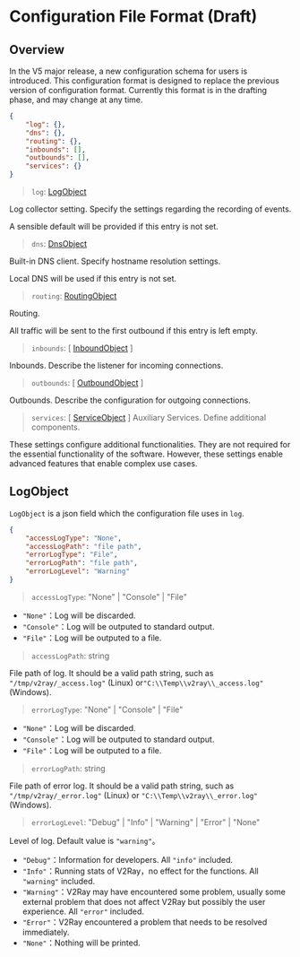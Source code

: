# Configuration File Format (Draft)

## Overview

In the V5 major release, a new configuration schema for users is introduced. This configuration format is designed to replace the previous version of configuration format. Currently this format is in the drafting phase, and may change at any time.

```json
{
    "log": {},
    "dns": {},
    "routing": {},
    "inbounds": [],
    "outbounds": [],
    "services": {}
}
```

> `log`: [LogObject](#logobject)

Log collector setting. Specify the settings regarding the recording of events.

A sensible default will be provided if this entry is not set.

> `dns`: [DnsObject](dns.md)

Built-in DNS client. Specify hostname resolution settings.

Local DNS will be used if this entry is not set.

> `routing`: [RoutingObject](routing.md)

Routing. 

All traffic will be sent to the first outbound if this entry is left empty.

> `inbounds`: \[ [InboundObject](inbounds.md) \]

Inbounds. Describe the listener for incoming connections. 

> `outbounds`: \[ [OutboundObject](outbounds.md) \]

Outbounds. Describe the configuration for outgoing connections.

> `services`: \[ [ServiceObject](service.md) \]
Auxiliary Services. Define additional components.

These settings configure additional functionalities. 
They are not required for the essential functionality of the software. However, these settings enable advanced features that enable complex use cases.

## LogObject

`LogObject` is a json field which the configuration file uses in `log`.

```json
{
    "accessLogType": "None",
    "accessLogPath": "file path",
    "errorLogType": "File",
    "errorLogPath": "file path",
    "errorLogLevel": "Warning"
}
```

> `accessLogType`: "None" | "Console" | "File"

* `"None"`：Log will be discarded.
* `"Console"`：Log will be outputed to standard output.
* `"File"`：Log will be outputed to a file.

> `accessLogPath`: string

File path of log. It should be a valid path string, such as `"/tmp/v2ray/_access.log"` (Linux) or`"C:\\Temp\\v2ray\\_access.log"` (Windows). 

> `errorLogType`: "None" | "Console" | "File"

* `"None"`：Log will be discarded.
* `"Console"`：Log will be outputed to standard output.
* `"File"`：Log will be outputed to a file.

> `errorLogPath`: string

File path of error log. It should be a valid path string, such as `"/tmp/v2ray/_error.log"` (Linux) or `"C:\\Temp\\v2ray\\_error.log"` (Windows). 

> `errorLogLevel`: "Debug" | "Info" | "Warning" | "Error" | "None"

Level of log. Default value is `"warning"`。

* `"Debug"`：Information for developers. All `"info"` included.
* `"Info"`：Running stats of V2Ray，no effect for the functions. All `"warning"` included.
* `"Warning"`：V2Ray may have encountered some problem, usually some external problem that does not affect V2Ray but possibly the user experience. All `"error"` included.
* `"Error"`：V2Ray encountered a problem that needs to be resolved immediately.
* `"None"`：Nothing will be printed.

